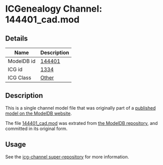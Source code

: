 # ICGenealogy Channel: 144401\_cad.mod

## Details

Name | Description
---- | -----------
ModelDB id | [144401](http://senselab.med.yale.edu/ModelDB/ShowModel.cshtml?model=144401)
ICG id | [1334](http://icg.neurotheory.ox.ac.uk/channels/other/1334)
ICG Class | [Other](http://icg.neurotheory.ox.ac.uk/channels/other)

## Description

This is a single channel model file that was originally part of a [published model on the ModelDB website](http://senselab.med.yale.edu/mModelDB/ShowModel.cshtml?model=144401).

The file [144401\_cad.mod](144401_cad.mod) was extrated from [the ModelDB repository](http://senselab.med.yale.edu/ModelDB/ShowModel.cshtml?model=144401), and committed in its original form.

## Usage

See the [icg-channel super-repository](https://github.com/icgenealogy/icg-channels) for more information.